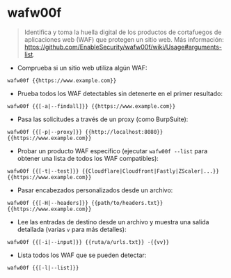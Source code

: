 # wafw00f

> Identifica y toma la huella digital de los productos de cortafuegos de aplicaciones web (WAF) que protegen un sitio web.
> Más información: <https://github.com/EnableSecurity/wafw00f/wiki/Usage#arguments-list>.

- Comprueba si un sitio web utiliza algún WAF:

`wafw00f {{https://www.example.com}}`

- Prueba todos los WAF detectables sin detenerte en el primer resultado:

`wafw00f {{[-a|--findall]}} {{https://www.example.com}}`

- Pasa las solicitudes a través de un proxy (como BurpSuite):

`wafw00f {{[-p|--proxy]}} {{http://localhost:8080}} {{https://www.example.com}}`

- Probar un producto WAF específico (ejecutar `wafw00f --list` para obtener una lista de todos los WAF compatibles):

`wafw00f {{[-t|--test]}} {{Cloudflare|Cloudfront|Fastly|ZScaler|...}} {{https://www.example.com}}`

- Pasar encabezados personalizados desde un archivo:

`wafw00f {{[-H|--headers]}} {{path/to/headers.txt}} {{https://www.example.com}}`

- Lee las entradas de destino desde un archivo y muestra una salida detallada (varias `v` para más detalles):

`wafw00f {{[-i|--input]}} {{ruta/a/urls.txt}} -{{vv}}`

- Lista todos los WAF que se pueden detectar:

`wafw00f {{[-l|--list]}}`
